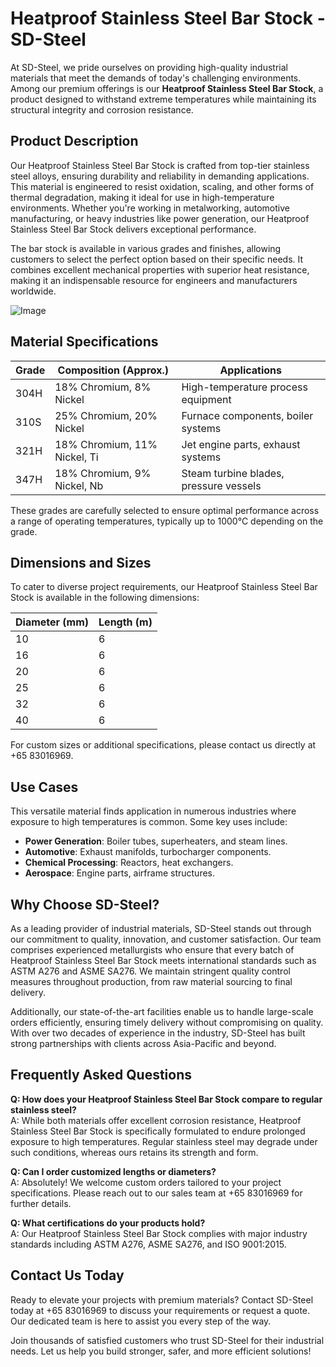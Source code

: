 # Heatproof Stainless Steel Bar Stock - SD-Steel

At SD-Steel, we pride ourselves on providing high-quality industrial materials that meet the demands of today's challenging environments. Among our premium offerings is our **Heatproof Stainless Steel Bar Stock**, a product designed to withstand extreme temperatures while maintaining its structural integrity and corrosion resistance.

## Product Description

Our Heatproof Stainless Steel Bar Stock is crafted from top-tier stainless steel alloys, ensuring durability and reliability in demanding applications. This material is engineered to resist oxidation, scaling, and other forms of thermal degradation, making it ideal for use in high-temperature environments. Whether you're working in metalworking, automotive manufacturing, or heavy industries like power generation, our Heatproof Stainless Steel Bar Stock delivers exceptional performance.

The bar stock is available in various grades and finishes, allowing customers to select the perfect option based on their specific needs. It combines excellent mechanical properties with superior heat resistance, making it an indispensable resource for engineers and manufacturers worldwide.

![Image](https://github.com/user-attachments/assets/2567258e-e124-4816-932d-1809bd27ef0b)

## Material Specifications

| Grade        | Composition (Approx.)          | Applications                                |
|--------------|--------------------------------|---------------------------------------------|
| 304H         | 18% Chromium, 8% Nickel       | High-temperature process equipment         |
| 310S         | 25% Chromium, 20% Nickel      | Furnace components, boiler systems         |
| 321H         | 18% Chromium, 11% Nickel, Ti   | Jet engine parts, exhaust systems          |
| 347H         | 18% Chromium, 9% Nickel, Nb    | Steam turbine blades, pressure vessels     |

These grades are carefully selected to ensure optimal performance across a range of operating temperatures, typically up to 1000°C depending on the grade.

## Dimensions and Sizes

To cater to diverse project requirements, our Heatproof Stainless Steel Bar Stock is available in the following dimensions:

| Diameter (mm) | Length (m) |
|---------------|------------|
| 10            | 6          |
| 16            | 6          |
| 20            | 6          |
| 25            | 6          |
| 32            | 6          |
| 40            | 6          |

For custom sizes or additional specifications, please contact us directly at +65 83016969.

## Use Cases

This versatile material finds application in numerous industries where exposure to high temperatures is common. Some key uses include:

- **Power Generation**: Boiler tubes, superheaters, and steam lines.
- **Automotive**: Exhaust manifolds, turbocharger components.
- **Chemical Processing**: Reactors, heat exchangers.
- **Aerospace**: Engine parts, airframe structures.

## Why Choose SD-Steel?

As a leading provider of industrial materials, SD-Steel stands out through our commitment to quality, innovation, and customer satisfaction. Our team comprises experienced metallurgists who ensure that every batch of Heatproof Stainless Steel Bar Stock meets international standards such as ASTM A276 and ASME SA276. We maintain stringent quality control measures throughout production, from raw material sourcing to final delivery.

Additionally, our state-of-the-art facilities enable us to handle large-scale orders efficiently, ensuring timely delivery without compromising on quality. With over two decades of experience in the industry, SD-Steel has built strong partnerships with clients across Asia-Pacific and beyond.

## Frequently Asked Questions

**Q: How does your Heatproof Stainless Steel Bar Stock compare to regular stainless steel?**  
A: While both materials offer excellent corrosion resistance, Heatproof Stainless Steel Bar Stock is specifically formulated to endure prolonged exposure to high temperatures. Regular stainless steel may degrade under such conditions, whereas ours retains its strength and form.

**Q: Can I order customized lengths or diameters?**  
A: Absolutely! We welcome custom orders tailored to your project specifications. Please reach out to our sales team at +65 83016969 for further details.

**Q: What certifications do your products hold?**  
A: Our Heatproof Stainless Steel Bar Stock complies with major industry standards including ASTM A276, ASME SA276, and ISO 9001:2015.

## Contact Us Today

Ready to elevate your projects with premium materials? Contact SD-Steel today at +65 83016969 to discuss your requirements or request a quote. Our dedicated team is here to assist you every step of the way.

Join thousands of satisfied customers who trust SD-Steel for their industrial needs. Let us help you build stronger, safer, and more efficient solutions!